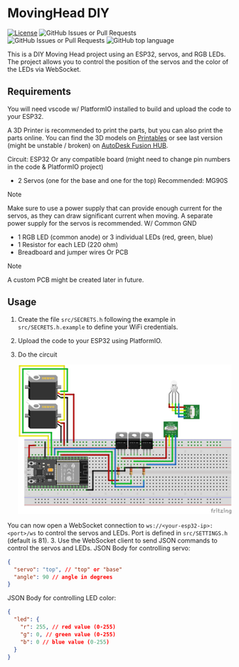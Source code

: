 # MovingHead DIY

[![License](https://img.shields.io/badge/License-CC_BY--NC_4.0-green?link=https%3A%2F%2Fcreativecommons.org%2Flicenses%2Fby-nc-sa%2F4.0%2F%20)](https://creativecommons.org/licenses/by-nc-sa/4.0/)
![GitHub Issues or Pull Requests](https://img.shields.io/github/issues/PastaLaPate/DIY_MovingHeadLight)
![GitHub Issues or Pull Requests](https://img.shields.io/github/issues-pr/PastaLaPate/DIY_MovingHeadLight)
![GitHub top language](https://img.shields.io/github/languages/top/PastaLaPate/DIY_MovingHeadLight)

This is a DIY Moving Head project using an ESP32, servos, and RGB LEDs. The project allows you to control the position of the servos and the color of the LEDs via WebSocket.

## Requirements

You will need vscode w/ PlatformIO installed to build and upload the code to your ESP32.

A 3D Printer is recommended to print the parts, but you can also print the parts online.
You can find the 3D models on [Printables](https://www.printables.com/model/1362122-diy-moving-head-led-beam-light) or see last version (might be unstable / broken) on [AutoDesk Fusion HUB](https://a360.co/457yoQi).

Circuit:
ESP32 Or any compatible board (might need to change pin numbers in the code & PlatformIO project)

- 2 Servos (one for the base and one for the top) Recommended: MG90S

> [!NOTE]
> Make sure to use a power supply that can provide enough current for the servos, as they can draw significant current when moving. A separate power supply for the servos is recommended. W/ Common GND

- 1 RGB LED (common anode) or 3 individual LEDs (red, green, blue)
- 1 Resistor for each LED (220 ohm)
- Breadboard and jumper wires Or PCB

> [!NOTE]
> A custom PCB might be created later in future.

## Usage

1. Create the file `src/SECRETS.h` following the example in `src/SECRETS.h.example` to define your WiFi credentials.
2. Upload the code to your ESP32 using PlatformIO.
3. Do the circuit

   ![CircuitDiagram](https://raw.githubusercontent.com/PastaLaPate/DIY_MovingHeadLight/master/imgs/breadboard_circuit.png)

You can now open a WebSocket connection to `ws://<your-esp32-ip>:<port>/ws` to control the servos and LEDs. Port is defined in `src/SETTINGS.h` (default is 81). 3. Use the WebSocket client to send JSON commands to control the servos and LEDs.
JSON Body for controlling servo:

```json
{
  "servo": "top", // "top" or "base"
  "angle": 90 // angle in degrees
}
```

JSON Body for controlling LED color:

```json
{
  "led": {
    "r": 255, // red value (0-255)
    "g": 0, // green value (0-255)
    "b": 0 // blue value (0-255)
  }
}
```
